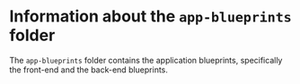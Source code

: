 # Information about the `app-blueprints` folder

The `app-blueprints` folder contains the application blueprints, specifically the front-end and the back-end blueprints.
